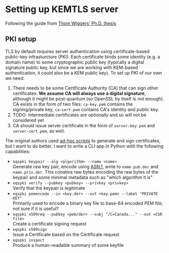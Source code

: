 # Setting up KEMTLS server
Following the guide from [Thom Wiggers' Ph.D. thesis](https://github.com/thomwiggers/kemtls-experiment/tree/thesis)

## PKI setup
TLS by default requires server authentication using certificate-based public-key infrasturcture (PKI). Each certificate binds some identity (e.g. a domain name) to some cryptographic public key (typically a digital signature public key, but since we are working with KEM-based authentication, it could also be a KEM public key). To set up PKI of our own we need:

1. There needs to be some Certificate Authority (CA) that can sign other certificates. **We assume CA will always use a digital signature**, although it might be post-quantum (so OpenSSL by itself is not enough). CA exists in the form of two files: `ca-key.pem` contains the signing/private key, `ca-cert.pem` contains CA's identity and public key.
1. TODO: Intermediate certificates are optionally and so will not be considered yet
1. CA should issue server certificate in the form of `server-key.pem` and `server-cert.pem`, as well.

The original authors used [ad-hoc scripts](https://github.com/thomwiggers/mk-cert/tree/e7836bea1b59aa39a6c46c86dd477fd5653a9795) to generate and sign certificates, but I want to do better. I want to write a CLI app in Python with the following capabilities:

- `oqspki keypair --alg <algorithm> --name <name>`  
Generate raw key pair, encode using [ASN.1](https://en.wikipedia.org/wiki/ASN.1#Example), write to `name.pub.der` and `name.priv.der`. This conatins raw bytes encoding the raw bytes of the keypair and some minimal metadata such as "which algorithm it is"
- `oqspki verify --pubkey <pubkey> --privkey <privkey>`  
Verify that the keypair is legitimate
- `oqspki pemencode --in <key.der> --out <key.pem> --label "PRIVATE KEY"`  
Primarily used to encode a binary key file to base-64 encoded PEM file; not sure if it is useful?
- `oqspki x509req --pubkey <pem/der> --subj "/C=Canada..." --out <CSR file>`  
Create a certificate signing request
- `oqspki x509sign `  
Issue a Certificate based on the Certificate request
- `oqspki inspect`  
Produce a human-readable summary of some keyfile